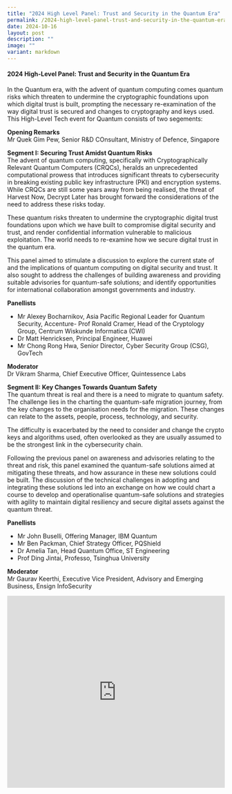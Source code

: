 ```yaml
---
title: "2024 High Level Panel: Trust and Security in the Quantum Era"
permalink: /2024-high-level-panel-trust-and-security-in-the-quantum-era/
date: 2024-10-16
layout: post
description: ""
image: ""
variant: markdown
---
```

#### **2024 High-Level Panel: Trust and Security in the Quantum Era**

In the Quantum era, with the advent of quantum computing comes quantum risks which threaten to undermine the cryptographic foundations upon which digital trust is built, prompting the necessary re-examination of the way digital trust is secured and changes to cryptography and keys used. This High-Level Tech event for Quantum consists of two segements:

**Opening Remarks**
<br>Mr Quek Gim Pew, Senior R&amp;D COnsultant, Ministry of Defence, Singapore

**Segment I: Securing Trust Amidst Quantum Risks**<br>
The advent of quantum computing, specifically with Cryptographically Relevant Quantum Computers (CRQCs), heralds an unprecedented computational prowess that introduces significant threats to cybersecurity in breaking existing public key infrastructure (PKI) and encryption systems. While CRQCs are still some years away from being realised, the threat of Harvest Now, Decrypt Later has brought forward the considerations of the need to address these risks today.

These quantum risks threaten to undermine the cryptographic digital trust foundations upon which we have built to compromise digital security and trust, and render confidential information vulnerable to malicious exploitation. The world needs to re-examine how we secure digital trust in the quantum era.

This panel aimed to stimulate a discussion to explore the current state of and the implications of quantum computing on digital security and trust. It also sought to address the challenges of building awareness and providing suitable advisories for quantum-safe solutions; and identify opportunities for international collaboration amongst governments and industry.

**Panellists**
* Mr Alexey Bocharnikov, Asia Pacific Regional Leader for Quantum Security, Accenture- Prof Ronald Cramer, Head of the Cryptology Group, Centrum Wiskunde Informatica (CWI)
* Dr Matt Henricksen, Principal Engineer, Huawei
* Mr Chong Rong Hwa, Senior Director, Cyber Security Group (CSG), GovTech

**Moderator**
<br>Dr Vikram Sharma, Chief Executive Officer, Quintessence Labs

**Segment II: Key Changes Towards Quantum Safety**
<br>The quantum threat is real and there is a need to migrate to quantum safety. The challenge lies in the charting the quantum-safe migration journey, from the key changes to the organisation needs for the migration. These changes can relate to the assets, people, process, technology, and security.

The difficulty is exacerbated by the need to consider and change the crypto keys and algorithms used, often overlooked as they are usually assumed to be the strongest link in the cybersecurity chain.

Following the previous panel on awareness and advisories relating to the threat and risk, this panel examined the quantum-safe solutions aimed at mitigating these threats, and how assurance in these new solutions could be built. The discussion of the technical challenges in adopting and integrating these solutions led into an exchange on how we could chart a course to develop and operationalise quantum-safe solutions and strategies with agility to maintain digital resiliency and secure digital assets against the quantum threat.

**Panellists**
* Mr John Buselli, Offering Manager, IBM Quantum
* Mr Ben Packman, Chief Strategy Officer, PQShield
* Dr Amelia Tan, Head Quantum Office, ST Engineering
* Prof Ding Jintai, Professo, Tsinghua University

**Moderator**
<br>Mr Gaurav Keerthi, Executive Vice President, Advisory and Emerging Business, Ensign InfoSecurity

<iframe allowfullscreen="" allow="accelerometer; autoplay; clipboard-write; encrypted-media; gyroscope; picture-in-picture; web-share" frameborder="0" title="YouTube video player" src="https://www.youtube.com/embed/-s82HjLt4QI?si=fHIRnW893d2w1PV3" width="100%" height="445"></iframe>